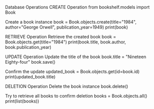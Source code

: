 Database Operations
CREATE Operation
from bookshelf.models import Book

Create a book instance
book = Book.objects.create(title="1984", author="George Orwell", publication_year=1949) print(book)

RETRIEVE Operation
Retrieve the created book
book = Book.objects.get(title="1984") print(book.title, book.author, book.publication_year)

UPDATE Operation
Update the title of the book
book.title = "Nineteen Eighty-four" book.save()

Confirm the update
updated_book = Book.objects.get(id=book.id) print(updated_book.title)

DELETION Operation
Delete the book instance
book.delete()

Try to retrieve all books to confirm deletion
books = Book.objects.all() print(list(books))
